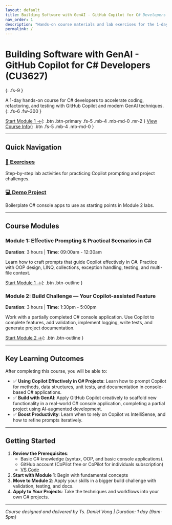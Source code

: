```yaml
---
layout: default
title: Building Software with GenAI - GitHub Copilot for C# Developers
nav_order: 1
description: "Hands-on course materials and lab exercises for the 1-day Building Software with GenAI - GitHub Copilot for C# Developers workshop."
permalink: /
---
```


# Building Software with GenAI - GitHub Copilot for C# Developers (CU3627)
{: .fs-9 }

A 1-day hands-on course for C# developers to accelerate coding, refactoring, and testing with GitHub Copilot and modern GenAI techniques.  
{: .fs-6 .fw-300 }

[Start Module 1 →](exercises/module1/){: .btn .btn-primary .fs-5 .mb-4 .mb-md-0 .mr-2 }
[View Course Info](https://www.dreamcatcher.asia/training/3627){: .btn .fs-5 .mb-4 .mb-md-0 }

---

## Quick Navigation

<div class="grid">
  <div class="grid-item">
    <h3><a href="exercises/">🎯 Exercises</a></h3>
    <p>Step-by-step lab activities for practicing Copilot prompting and project challenges.</p>
  </div>
  
  <div class="grid-item">
    <h3><a href="demos/">💻 Demo Project</a></h3>
    <p>Boilerplate C# console apps to use as starting points in Module 2 labs.</p>
  </div>
</div>

---

## Course Modules

### Module 1: Effective Prompting & Practical Scenarios in C#
**Duration**: 3 hours | **Time**: 09:00am - 12:30am

Learn how to craft prompts that guide Copilot effectively in C#. Practice with OOP design, LINQ, collections, exception handling, testing, and multi-file context.

[Start Module 1 →](exercises/module1/){: .btn .btn-outline }

### Module 2: Build Challenge — Your Copilot-assisted Feature  
**Duration**: 3 hours | **Time**: 1:30pm - 5:00pm

Work with a partially completed C# console application. Use Copilot to complete features, add validation, implement logging, write tests, and generate project documentation.

[Start Module 2 →](exercises/module2/){: .btn .btn-outline }

---

## Key Learning Outcomes

After completing this course, you will be able to:

- ✅ **Using Copilot Effectively in C# Projects**: Learn how to prompt Copilot for methods, data structures, unit tests, and documentation in console-based C# applications.
- ✅ **Build with GenAI**: Apply GitHub Copilot creatively to scaffold new functionality in a real-world C# console application, completing a partial project using AI-augmented development.
- ✅ **Boost Productivity**: Learn when to rely on Copilot vs IntelliSense, and how to refine prompts iteratively.

---

## Getting Started

1. **Review the Prerequisites**: 
   - Basic C# knowledge (syntax, OOP, and basic console applications).
   - GitHub account (CoPilot free or CoPilot for individuals subscription)
   - [VS Code](https://code.visualstudio.com/) 
2. **Start with Module 1**: Begin with fundamental concepts
3. **Move to Module 2**: Apply your skills in a bigger build challenge with validation, testing, and docs.  
4. **Apply to Your Projects**: Take the techniques and workflows into your own C# projects.

---

*Course designed and delivered by Ts. Daniel Vong | Duration: 1 day (9am-5pm)*

